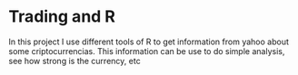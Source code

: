 # Trading and R
In this project I use different tools of R to get information from yahoo about some criptocurrencias. This information can be use to do simple analysis, see how strong is the currency, etc
